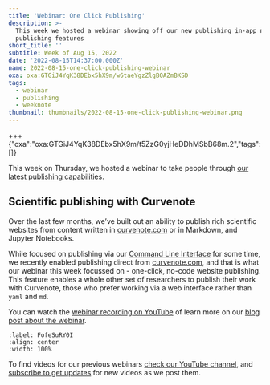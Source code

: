 ```yaml
---
title: 'Webinar: One Click Publishing'
description: >-
  This week we hosted a webinar showing off our new publishing in-app no-code
  publishing features
short_title: ''
subtitle: Week of Aug 15, 2022
date: '2022-08-15T14:37:00.000Z'
name: 2022-08-15-one-click-publishing-webinar
oxa: oxa:GTGiJ4YqK38DEbx5hX9m/w6taeYgzZlgB0AZmBKSD
tags:
  - webinar
  - publishing
  - weeknote
thumbnail: thumbnails/2022-08-15-one-click-publishing-webinar.png
---
```


+++ {"oxa":"oxa:GTGiJ4YqK38DEbx5hX9m/t5ZzG0yjHeDDhMSbB68m.2","tags":[]}

This week on Thursday, we hosted a webinar to take people through [our latest publishing capabilities](https://curvenote.com/blog/one-click-publishing-for-open-research).

## Scientific publishing with Curvenote

Over the last few months, we’ve built out an ability to publish rich scientific websites from content written in [curvenote.com](https://curvenote.com) or in Markdown, and Jupyter Notebooks.

While focused on publishing via our [Command Line Interface](https://curvenote.com/docs/cli) for some time, we recently enabled publishing direct from [curvenote.com](https://curvenote.com), and that is what our webinar this week focussed on - one-click, no-code website publishing. This feature enables a whole other set of researchers to publish their work with Curvenote, those who prefer working via a web interface rather than `yaml` and `md`.

You can watch the [webinar recording on YouTube](https://youtu.be/KhEReBPDang) of learn more on our [blog post about the webinar](https://curvenote.com/blog/one-click-publishing-for-open-research).

```{iframe} https://www.youtube-nocookie.com/embed/KhEReBPDang
:label: FofeSuRY0I
:align: center
:width: 100%
```

To find videos for our previous webinars [check our YouTube channel](https://www.youtube.com/channel/UCbIypbbP5iH7MgdgDypWiMQ), and [subscribe to get updates](https://www.youtube.com/channel/UCbIypbbP5iH7MgdgDypWiMQ?sub_confirmation=1) for new videos as we post them.
